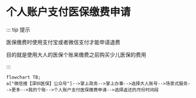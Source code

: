 # 个人账户支付医保缴费申请

::: tip 提示

医保缴费时使用支付宝或者微信支付才能申请退费

目的就是使用大人的医保个账来缴费之前购买少儿医保的费用

:::

```mermaid
flowchart TB;
a["微信搜【深圳医保】公众号"]-->掌上政务-->掌上办事-->选择大人账号-->场景式服务-->更多-->我的个账-->个人账户支付医保缴费申请-->选择返还的月份时间段
```

